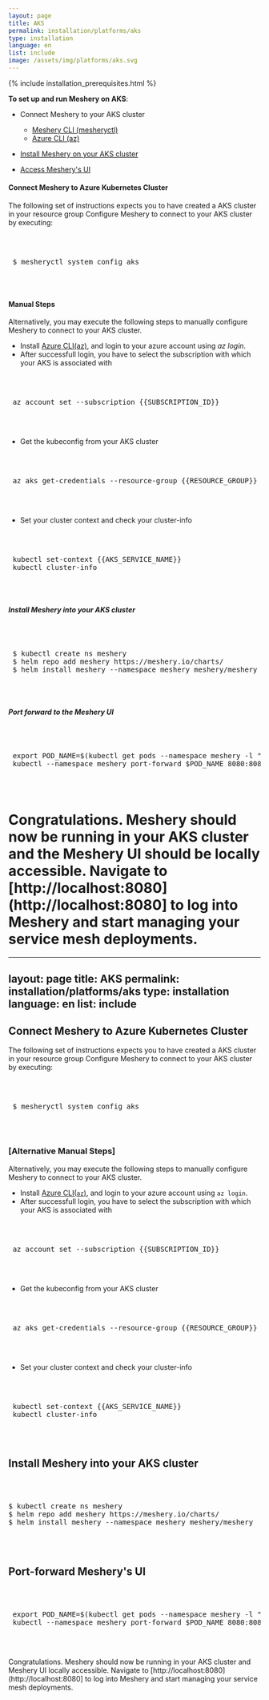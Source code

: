 ```yaml
---
layout: page
title: AKS
permalink: installation/platforms/aks
type: installation
language: en
list: include
image: /assets/img/platforms/aks.svg
---
```


{% include installation_prerequisites.html %}

**To set up and run Meshery on AKS**:

- Connect Meshery to your AKS cluster
    * [Meshery CLI (mesheryctl)](#connect-meshery-to-azure-kubernetes-cluster)
    * [Azure CLI (az)](https://docs.microsoft.com/en-us/cli/azure/install-azure-cli)

- [Install Meshery on your AKS cluster](#install-meshery-into-your-aks-cluster)
- [Access Meshery's UI](#port-forward-to-the-meshery-ui)

#### **Connect Meshery to Azure Kubernetes Cluster**

The following set of instructions expects you to have created a AKS cluster in your resource group Configure Meshery to connect to your AKS cluster by executing:

 <pre class="codeblock-pre"><div class="codeblock">
 <div class="clipboardjs">
 $ mesheryctl system config aks
 </div></div>
 </pre>

#### **Manual Steps**

Alternatively, you may execute the following steps to manually configure Meshery to connect to your AKS cluster.

- Install [Azure CLI(az)](https://docs.microsoft.com/en-us/cli/azure/install-azure-cli), and login
to your azure account using *az login*.
- After successfull login, you have to select the subscription with which your AKS is associated with
 <pre class="codeblock-pre"><div class="codeblock">
 <div class="clipboardjs">
 az account set --subscription {{SUBSCRIPTION_ID}}
 </div></div>
 </pre>
- Get the kubeconfig from your AKS cluster
 <pre class="codeblock-pre"><div class="codeblock">
 <div class="clipboardjs">
 az aks get-credentials --resource-group {{RESOURCE_GROUP}} --name {{AKS_SERVICE_NAME}}
 </div></div>
 </pre>
- Set your cluster context and check your cluster-info
 <pre class="codeblock-pre"><div class="codeblock">
 <div class="clipboardjs">
 kubectl set-context {{AKS_SERVICE_NAME}}
 kubectl cluster-info
 </div></div>
 </pre>

##### **Install Meshery into your AKS cluster** 

 <pre class="codeblock-pre"><div class="codeblock">
 <div class="clipboardjs">
 $ kubectl create ns meshery
 $ helm repo add meshery https://meshery.io/charts/
 $ helm install meshery --namespace meshery meshery/meshery
 </div></div>
 </pre>

##### **Port forward to the Meshery UI**

 <pre class="codeblock-pre"><div class="codeblock">
 <div class="clipboardjs">
 export POD_NAME=$(kubectl get pods --namespace meshery -l "app.kubernetes.io/name=meshery,app.kubernetes.io/instance=meshery" -o jsonpath="{.items[0].metadata.name}")
 kubectl --namespace meshery port-forward $POD_NAME 8080:8080
 </div></div>
 </pre>

Congratulations. Meshery should now be running in your AKS cluster and the Meshery UI should be locally accessible. Navigate to [http://localhost:8080](http://localhost:8080] to log into Meshery and start managing your service mesh deployments.
=======
---
layout: page
title: AKS
permalink: installation/platforms/aks
type: installation
language: en
list: include
---

## Connect Meshery to Azure Kubernetes Cluster

The following set of instructions expects you to have created a AKS cluster in your resource group Configure Meshery to connect to your AKS cluster by executing:

 <pre class="codeblock-pre"><div class="codeblock">
 <div class="clipboardjs">
 $ mesheryctl system config aks
 </div></div>
 </pre>

### [Alternative Manual Steps]

Alternatively, you may execute the following steps to manually configure Meshery to connect to your AKS cluster.

- Install [Azure CLI(`az`)](https://docs.microsoft.com/en-us/cli/azure/install-azure-cli), and login
to your azure account using `az login`.
- After successfull login, you have to select the subscription with which your AKS is associated with
 <pre class="codeblock-pre"><div class="codeblock">
 <div class="clipboardjs">
 az account set --subscription {{SUBSCRIPTION_ID}}
 </div></div>
 </pre>
- Get the kubeconfig from your AKS cluster
 <pre class="codeblock-pre"><div class="codeblock">
 <div class="clipboardjs">
 az aks get-credentials --resource-group {{RESOURCE_GROUP}} --name {{AKS_SERVICE_NAME}}
 </div></div>
 </pre>
- Set your cluster context and check your cluster-info
 <pre class="codeblock-pre"><div class="codeblock">
 <div class="clipboardjs">
 kubectl set-context {{AKS_SERVICE_NAME}}
 kubectl cluster-info
 </div></div>
 </pre>

## Install Meshery into your AKS cluster 

 <pre class="codeblock-pre"><div class="codeblock">
 <div class="clipboardjs">
$ kubectl create ns meshery
$ helm repo add meshery https://meshery.io/charts/
$ helm install meshery --namespace meshery meshery/meshery
 </div></div>
 </pre>

## Port-forward Meshery's UI

 <pre class="codeblock-pre"><div class="codeblock">
 <div class="clipboardjs">
 export POD_NAME=$(kubectl get pods --namespace meshery -l "app.kubernetes.io/name=meshery,app.kubernetes.io/instance=meshery" -o jsonpath="{.items[0].metadata.name}")
 kubectl --namespace meshery port-forward $POD_NAME 8080:8080
 </div></div>
 </pre>

Congratulations. Meshery should now be running in your AKS cluster and Meshery UI locally accessible. Navigate to [http://localhost:8080](http://localhost:8080] to log into Meshery and start managing your service mesh deployments.